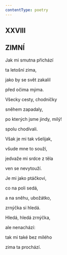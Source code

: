 ```yaml
---
contentType: poetry
---
```


<section>

## XXVIII  

## ZIMNÍ

Jak mi smutna přichází  

ta letošní zima,

jako by se svět zakalil

před očima mýma.

Všecky cesty, chodníčky

sněhem zapadaly,

po kterých jsme jindy, milý!

spolu chodívali.

Však je mi tak všelijak,

všude mne to souží,

jedvaže mi srdce z těla

ven se nevytouží.

Je mi jako ptáčkovi,

co na poli sedá,

a na sněhu, ubožátko,

zrnýčka si hledá.

Hledá, hledá zrnýčka,

ale nenachází:

tak mi také bez milého

zima ta prochází.

</section>
